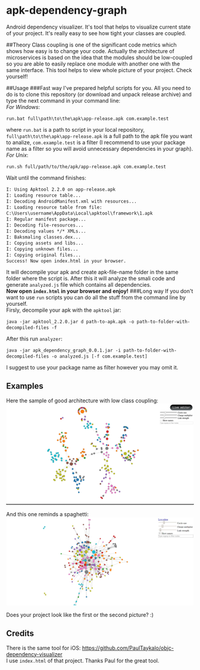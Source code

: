 # apk-dependency-graph
Android dependency visualizer. It's tool that helps to visualize current state of your project. It's really easy to see how tight your classes are coupled.

##Theory
Class coupling is one of the significant code metrics which shows how easy is to change your code. Actually the architecture of microservices is based on the idea that the modules should be low-coupled so you are able to easily replace one module with another one with the same interface. This tool helps to view whole picture of your project. Check yourself!

##Usage
###Fast way
I've prepared helpful scripts for you. All you need to do is to clone this repository (or download and unpack release archive) and type the next command in your command line:  
*For Windows*:
```
run.bat full\path\to\the\apk\app-release.apk com.example.test
```
where `run.bat` is a path to script in your local repository, `full\path\to\the\apk\app-release.apk` is a full path to the apk file you want to analize, `com.example.test` is a filter (I recommend to use your package name as a filter so you will avoid unnecessary dependencies in your graph).  
*For Unix*:
```
run.sh full/path/to/the/apk/app-release.apk com.example.test
```
Wait until the command finishes:
```
I: Using Apktool 2.2.0 on app-release.apk
I: Loading resource table...
I: Decoding AndroidManifest.xml with resources...
I: Loading resource table from file: C:\Users\username\AppData\Local\apktool\framework\1.apk
I: Regular manifest package...
I: Decoding file-resources...
I: Decoding values */* XMLs...
I: Baksmaling classes.dex...
I: Copying assets and libs...
I: Copying unknown files...
I: Copying original files...
Success! Now open index.html in your browser.
```
It will decompile your apk and create apk-file-name folder in the same folder where the script is. After this it will analyze the smali code and generate `analyzed.js` file which contains all dependencies.   
**Now open `index.html` in your browser and enjoy!**
###Long way
If you don't want to use `run` scripts you can do all the stuff from the command line by yourself.  
Firsly, decompile your apk with the `apktool` jar:  
```
java -jar apktool_2.2.0.jar d path-to-apk.apk -o path-to-folder-with-decompiled-files -f
```
After this run `analyzer`:  
```
java -jar apk_dependency_graph_0.0.1.jar -i path-to-folder-with-decompiled-files -o analyzed.js [-f com.example.test]
```
I suggest to use your package name as filter however you may omit it. 

## Examples

Here the sample of good architecture with low class coupling:  
![Good sample](image_good_example.jpg)

And this one reminds a spaghetti:  
![Good sample](image-bad-example.jpg)

Does your project look like the first or the second picture? :)

## Credits

There is the same tool for iOS: https://github.com/PaulTaykalo/objc-dependency-visualizer   
I use `index.html` of that project. Thanks Paul for the great tool.
